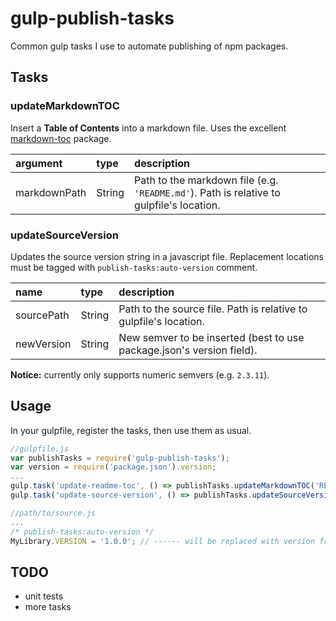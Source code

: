# gulp-publish-tasks
Common gulp tasks I use to automate publishing of npm packages.

## Tasks

### updateMarkdownTOC

Insert a **Table of Contents** into a markdown file. Uses the excellent [markdown-toc][1] package.

| argument | type | description |
| :-- | :-- | :-- |
| markdownPath | String | Path to the markdown file (e.g. `'README.md'`). Path is relative to gulpfile's location. |

### updateSourceVersion

Updates the source version string in a javascript file. Replacement locations must be tagged with `publish-tasks:auto-version` comment.

| name | type | description |
| :-- | :-- | :-- |
| sourcePath | String | Path to the source file. Path is relative to gulpfile's location. |
| newVersion | String | New semver to be inserted (best to use package.json's version field). |

**Notice:** currently only supports numeric semvers (e.g. `2.3.11`).

## Usage

In your gulpfile, register the tasks, then use them as usual.

```js
//gulpfile.js
var publishTasks = require('gulp-publish-tasks');
var version = require('package.json').version;
...
gulp.task('update-readme-toc', () => publishTasks.updateMarkdownTOC('README.md'));
gulp.task('update-source-version', () => publishTasks.updateSourceVersion('path/to/source.js', version));
```

```js
//path/to/source.js
...
/* publish-tasks:auto-version */
MyLibrary.VERSION = '1.0.0'; // ------ will be replaced with version from package.json
```

## TODO

* unit tests
* more tasks

[1]: https://github.com/jonschlinkert/markdown-toc

